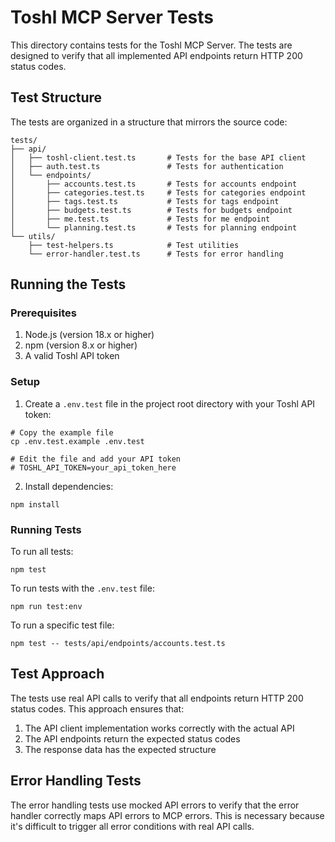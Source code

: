 # Toshl MCP Server Tests

This directory contains tests for the Toshl MCP Server. The tests are designed to verify that all implemented API endpoints return HTTP 200 status codes.

## Test Structure

The tests are organized in a structure that mirrors the source code:

```
tests/
├── api/
│   ├── toshl-client.test.ts       # Tests for the base API client
│   ├── auth.test.ts               # Tests for authentication
│   └── endpoints/
│       ├── accounts.test.ts       # Tests for accounts endpoint
│       ├── categories.test.ts     # Tests for categories endpoint
│       ├── tags.test.ts           # Tests for tags endpoint
│       ├── budgets.test.ts        # Tests for budgets endpoint
│       ├── me.test.ts             # Tests for me endpoint
│       └── planning.test.ts       # Tests for planning endpoint
└── utils/
    ├── test-helpers.ts            # Test utilities
    └── error-handler.test.ts      # Tests for error handling
```

## Running the Tests

### Prerequisites

1. Node.js (version 18.x or higher)
2. npm (version 8.x or higher)
3. A valid Toshl API token

### Setup

1. Create a `.env.test` file in the project root directory with your Toshl API token:

```
# Copy the example file
cp .env.test.example .env.test

# Edit the file and add your API token
# TOSHL_API_TOKEN=your_api_token_here
```

2. Install dependencies:

```
npm install
```

### Running Tests

To run all tests:

```
npm test
```

To run tests with the `.env.test` file:

```
npm run test:env
```

To run a specific test file:

```
npm test -- tests/api/endpoints/accounts.test.ts
```

## Test Approach

The tests use real API calls to verify that all endpoints return HTTP 200 status codes. This approach ensures that:

1. The API client implementation works correctly with the actual API
2. The API endpoints return the expected status codes
3. The response data has the expected structure

## Error Handling Tests

The error handling tests use mocked API errors to verify that the error handler correctly maps API errors to MCP errors. This is necessary because it's difficult to trigger all error conditions with real API calls.
